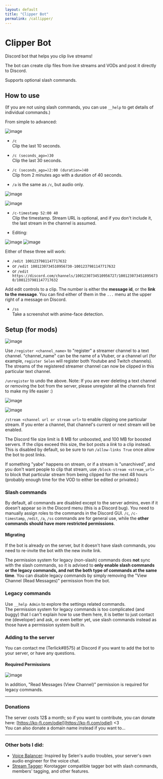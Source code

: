 ```yaml
---
layout: default
title: "Clipper Bot"
permalink: /callipper/
---
```


# Clipper Bot

Discord bot that helps you clip live streams!

The bot can create clip files from live streams and VODs and post it directly to Discord.

Supports optional slash commands.

## How to use

(If you are not using slash commands, you can use `__help` to get details of individual commands.)

From simple to advanced:

![image](https://user-images.githubusercontent.com/76059582/184143606-bad02fbf-aac2-4c48-a354-6515d42272eb.png)

* `/c`  
Clip the last 10 seconds.

* `/c (seconds_ago=)30`  
Clip the last 30 seconds.

* `/c (seconds_ago=)2:00 (duration=)40`  
Clip from 2 minutes ago with a duration of 40 seconds.

* `/a` is the same as `/c`, but audio only.

![image](https://user-images.githubusercontent.com/76059582/184273390-f453b738-91d4-4e51-8d1c-d7bda64bc212.png)

![image](https://user-images.githubusercontent.com/76059582/184273230-3f2cabbc-1d96-44ec-8b1e-cb89b7068aed.png)


* `/c-timestamp 52:00 40`  
Clip the timestamp. Stream URL is optional, and if you don't include it, the last stream in the channel is assumed.

* Editing:

![image](https://user-images.githubusercontent.com/76059582/185222859-66c320d0-22eb-4d4e-bb2e-2c0f12e618e3.png)
![image](https://user-images.githubusercontent.com/76059582/184969111-cef4eb75-1e73-451c-af4d-7de7a5f39f31.png)


Either of these three will work:  
* `/edit 1001237981147717632`
* or `/edit 1001230734510956730-1001237981147717632`
* or `/edit https://discord.com/channels/1001230734510956727/1001230734510956730/1001237981147717632`

Add edit controls to a clip. The number is either the **message id**, or the **link to the message**. You can find either of them in the `...` menu at the upper right of a message on Discord.

* `/ss`  
Take a screenshot with anime-face detection.

## Setup (for mods)

![image](https://user-images.githubusercontent.com/76059582/184271732-4afc9ab5-5159-43b2-9265-2f77b8c94735.png)

Use `/register <channel_name>` to "register" a streamer channel to a text channel. "channel_name" can be the name of a Vtuber, or a channel url (for example, `register Selen` will register both Youtube and Twitch channels). The streams of the registered streamer channel can now be clipped in this particular text channel.

`/unregister` to undo the above. Note: If you are ever deleting a text channel or removing the bot from the server, please unregister all the channels first to make my life easier :)

![image](https://user-images.githubusercontent.com/76059582/184272444-63916180-a468-44b2-917b-a3804f5ef69e.png)

![image](https://user-images.githubusercontent.com/76059582/184274581-c0e3c7b2-e418-4248-99b2-5aa7f55cef09.png)

`/stream <channel url or stream url>` to enable clipping one particular stream. If you enter a channel, that channel's current or next stream will be enabled.

The Discord file size limit is 8 MB for unboosted, and 100 MB for boosted servers. If the clips exceed this size, the bot posts a *link* to a clip instead. This is disabled by default, so be sure to run `/allow-links True` once allow the bot to post links.

If something "yabe" happens on stream, or if a stream is "unarchived", and you don't want people to clip that stream, use `/block-stream <stream_url>` to block that particular stream from being clipped for the next 48 hours (probably enough time for the VOD to either be edited or privated.)

### Slash commands

By default, all commands are disabled except to the server admins, even if it doesn't appear so in the Discord menu (this is a Discord bug). You need to manually assign roles to the commands in the Discord GUI. `/c`, `/c-timestamp`, `/edit`, `/a`, `/ss` commands are for general use, while the __other commands should have more restricted permissions__.

#### Migrating

If the bot is already on the server, but it doesn't have slash commands, you need to re-invite the bot with the new invite link.

The permission system for legacy (non-slash) commands does **not** sync with the slash commands, so it is advised to **only enable slash commands or the legacy commands, and not the both type of commands at the same time**. You can disable legacy commands by simply removing the "View Channel (Read Messages)" permission from the bot.

### Legacy commands

Use `__help Admin` to explore the settings related commands.  
The permission system for legacy commands is too complicated (and buggy) that I can't explain how to use them here, it is better to just contact me (developer) and ask, or even better yet, use slash commands instead as those have a permission system built in.

### Adding to the server

You can contact me (Terlick#8575) at Discord if you want to add the bot to your server, or have any questions.

#### Required Permissions
![image](https://user-images.githubusercontent.com/76059582/185222260-8c598c4f-b5cd-4a93-8f5a-0e5460e86b94.png)

In addition, "Read Messages (View Channel)" permission is required for legacy commands.

---

### Donations

The server costs 12$ a month; so if you want to contribute, you can donate here: [https://ko-fi.com/odiel](https://ko-fi.com/odiel) <3  
You can also donate a domain name instead if you want to...

---


### Other bots I did:

 * [Voice Balancer](https://odieldomanie.github.io/voicebalancer/): Inspired by Selen's audio troubles, your server's own audio engineer for the voice chat.  
 * [Stream Tagger](https://odieldomanie.github.io/streamtagger/): Korotagger compatible tagger bot with slash commands, members' tagging, and other features. 
